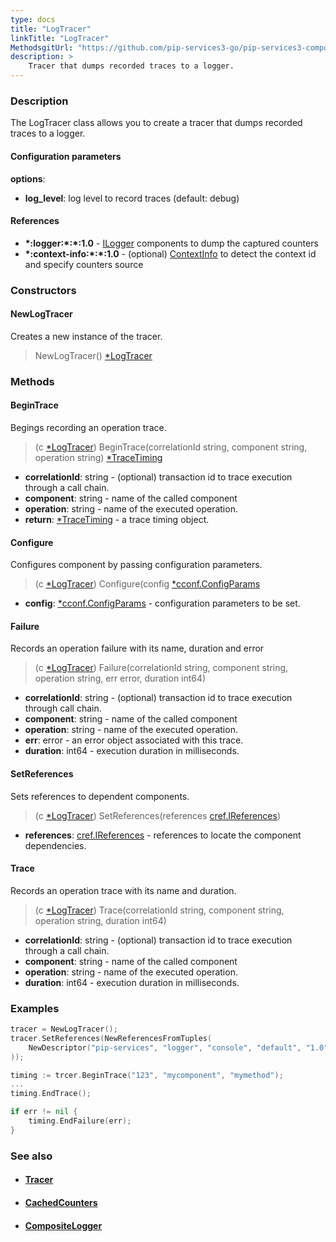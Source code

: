 ```yaml
---
type: docs
title: "LogTracer"
linkTitle: "LogTracer"
MethodsgitUrl: "https://github.com/pip-services3-go/pip-services3-components-go"
description: >
    Tracer that dumps recorded traces to a logger.
---
```


### Description

The LogTracer class allows you to create a tracer that dumps recorded traces to a logger.

#### Configuration parameters

**options**:
- **log_level**: log level to record traces (default: debug)    

#### References

- **\*:logger:\*:\*:1.0** - [ILogger](../../log/ilogger) components to dump the captured counters
- **\*:context-info:\*:\*:1.0** - (optional) [ContextInfo](../../info/context_info) to detect the context id and specify counters source

### Constructors

#### NewLogTracer
Creates a new instance of the tracer.

> NewLogTracer() [*LogTracer]()

### Methods

#### BeginTrace 
Begings recording an operation trace.

> (c [*LogTracer]()) BeginTrace(correlationId string, component string, operation string) [*TraceTiming](../trace_timing)

- **correlationId**: string - (optional) transaction id to trace execution through a call chain.
- **component**: string - name of the called component
- **operation**: string - name of the executed operation.
- **return**: [*TraceTiming](../trace_timing) - a trace timing object.


#### Configure
Configures component by passing configuration parameters.

> (c [*LogTracer]()) Configure(config [*cconf.ConfigParams](../../../commons/config/config_params)

- **config**: [*cconf.ConfigParams](../../../commons/config/config_params) - configuration parameters to be set.


#### Failure
Records an operation failure with its name, duration and error

> (c [*LogTracer]()) Failure(correlationId string, component string, operation string, err error, duration int64)

- **correlationId**: string - (optional) transaction id to trace execution through call chain.
- **component**: string - name of the called component
- **operation**: string - name of the executed operation.
- **err**: error - an error object associated with this trace.
- **duration**: int64 - execution duration in milliseconds.


#### SetReferences
Sets references to dependent components.

> (c [*LogTracer]()) SetReferences(references [cref.IReferences](../../../commons/refer/ireferences))

- **references**: [cref.IReferences](../../../commons/refer/ireferences) - references to locate the component dependencies.

#### Trace
Records an operation trace with its name and duration.

> (c [*LogTracer]()) Trace(correlationId string, component string, operation string, duration int64)

- **correlationId**: string - (optional) transaction id to trace execution through a call chain.
- **component**: string - name of the called component
- **operation**: string - name of the executed operation.
- **duration**: int64 - execution duration in milliseconds.

### Examples

```go
tracer = NewLogTracer();
tracer.SetReferences(NewReferencesFromTuples(
    NewDescriptor("pip-services", "logger", "console", "default", "1.0"), NewConsoleLogger()
));

timing := trcer.BeginTrace("123", "mycomponent", "mymethod");
...
timing.EndTrace();

if err != nil {
    timing.EndFailure(err);
}
```

### See also
- #### [Tracer](../tracer)
- #### [CachedCounters](../../count/cached_counters)
- #### [CompositeLogger](../../log/composite_logger)
